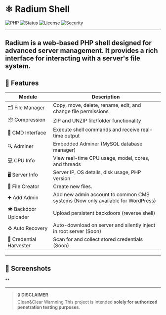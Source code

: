 # ⚛️ Radium Shell

![PHP](https://img.shields.io/badge/PHP-Enabled-blue.svg)
![Status](https://img.shields.io/badge/status-Active-brightgreen.svg)
![License](https://img.shields.io/badge/license-MIT-green.svg)
![Security](https://img.shields.io/badge/security-Ethical%20Use%20Only-critical)

---
**Radium** is a web-based PHP shell designed for advanced server management. It provides a rich interface for interacting with a server's file system.
---

## 🚀 Features

| Module             | Description                                                                 |
|--------------------|-----------------------------------------------------------------------------|
| 🗂️ File Manager     | Copy, move, delete, rename, edit, and change file permissions              |
| 📦 Compression      | ZIP and UNZIP file/folder functionality                                     |
| 🧠 CMD Interface     | Execute shell commands and receive real-time output                        |
| 🔍 Adminer          | Embedded Adminer (MySQL database manager)                      |
| 💻 CPU Info         | View real-time CPU usage, model, cores, and threads                         |
| 🖥 Server Info      | Server IP, OS details, disk usage, PHP version              |
| 📝 File Creator     | Create new files.                                                  |
| ➕ Add Admin        | Add new admin account to common CMS systems (Now only available for WordPress)      |
| 👁 Backdoor Uploader| Upload persistent backdoors (reverse shell)              |
| ♻️ Auto Recovery    | Auto-download on server and silently inject in root server              (Soon)             |
| 🔐 Credential Harvester | Scan for and collect stored credentials (Soon) |

---

## 📸 Screenshots

**

---




> 🔒 **DISCLAIMER**  
Clean&Clear Warnning This project is intended **solely for authorized penetration testing purposes**.
